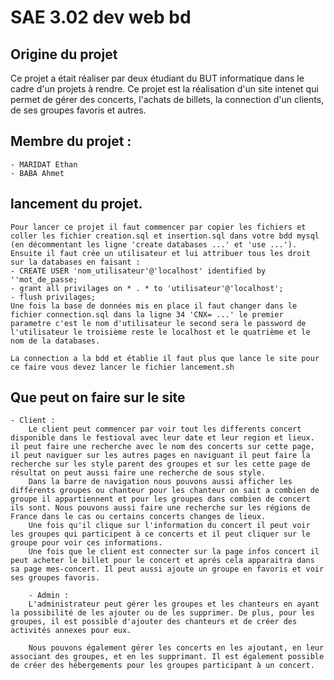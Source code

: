# SAE 3.02 dev web bd

## Origine du projet

Ce projet a était réaliser par deux étudiant du BUT informatique dans le cadre d'un projets à rendre. Ce projet est la réalisation d'un site intenet qui permet de gérer des concerts, l'achats de billets, la connection d'un clients, de ses groupes favoris et autres.

## Membre du projet :
    - MARIDAT Ethan
    - BABA Ahmet
## lancement du projet.
    Pour lancer ce projet il faut commencer par copier les fichiers et coller les fichier creation.sql et insertion.sql dans votre bdd mysql (en décommentant les ligne 'create databases ...' et 'use ...'). Ensuite il faut crée un utilisateur et lui attribuer tous les droit sur la databases en faisant : 
    - CREATE USER 'nom_utilisateur'@'localhost' identified by ''mot_de_passe;
    - grant all privilages on * . * to 'utilisateur'@'localhost';
    - flush privilages;
    Une fois la base de données mis en place il faut changer dans le fichier connection.sql dans la ligne 34 'CNX= ...' le premier parametre c'est le nom d'utilisateur le second sera le password de l'utilisateur le troisième reste le localhost et le quatrième et le nom de la databases.
    
    La connection a la bdd et établie il faut plus que lance le site pour ce faire vous devez lancer le fichier lancement.sh

## Que peut on faire sur le site

    - Client : 
        Le client peut commencer par voir tout les differents concert disponible dans le festioval avec leur date et leur region et lieux. il peut faire une recherche avec le nom des concerts sur cette page, il peut naviguer sur les autres pages en naviguant il peut faire la recherche sur les style parent des groupes et sur les cette page de résultat on peut aussi faire une recherche de sous style.
        Dans la barre de navigation nous pouvons aussi afficher les différents groupes ou chanteur pour les chanteur on sait a combien de groupe il appartiennent et pour les groupes dans combien de concert ils sont. Nous pouvons aussi faire une recherche sur les régions de France dans le cas ou certains concerts changes de lieux. 
        Une fois qu'il clique sur l'information du concert il peut voir les groupes qui participent à ce concerts et il peut cliquer sur le groupe pour voir ces informations.
        Une fois que le client est connecter sur la page infos concert il peut acheter le billet pour le concert et aprés cela apparaitra dans sa page mes-concert. Il peut aussi ajoute un groupe en favoris et voir ses groupes favoris.

        - Admin :
        L'administrateur peut gérer les groupes et les chanteurs en ayant la possibilité de les ajouter ou de les supprimer. De plus, pour les groupes, il est possible d'ajouter des chanteurs et de créer des activités annexes pour eux. 

        Nous pouvons également gérer les concerts en les ajoutant, en leur associant des groupes, et en les supprimant. Il est également possible de créer des hébergements pour les groupes participant à un concert. 
